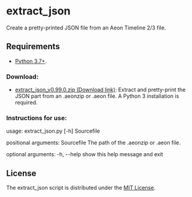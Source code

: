 # extract_json

Create a pretty-printed JSON file from an Aeon Timeline 2/3 file.

## Requirements

- [Python 3.7+](https://www.python.org). 

### Download:

- [extract_json_v0.99.0.zip (Download link)](https://raw.githubusercontent.com/peter88213/paeon/main/dist/extract_json_v0.99.0.zip): Extract and pretty-print the JSON part from an .aeonzip or .aeon file. A Python 3 installation is required.

### Instructions for use:

usage: extract_json.py [-h] Sourcefile

positional arguments:
  Sourcefile  The path of the .aeonzip or .aeon file.

optional arguments:
  -h, --help  show this help message and exit


## License

The extract_json script is distributed under the [MIT License](http://www.opensource.org/licenses/mit-license.php).